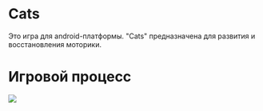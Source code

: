 # Cats
 
Это игра для android-платформы. "Cats" предназначена для развития и восстановления моторики.

# Игровой процесс

![](https://github.com/Cats/anim.gif)
